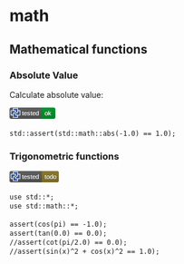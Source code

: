 # math

## Mathematical functions

### Absolute Value

Calculate absolute value:

![test](.banner/math_abs.png)

```µcad,math_abs
std::assert(std::math::abs(-1.0) == 1.0);
```

### Trigonometric functions

![test](.banner/math_trigonometric.png)

```µcad,math_trigonometric#todo
use std::*;
use std::math::*;

assert(cos(pi) == -1.0);
assert(tan(0.0) == 0.0);
//assert(cot(pi/2.0) == 0.0);
//assert(sin(x)^2 + cos(x)^2 == 1.0);
```
